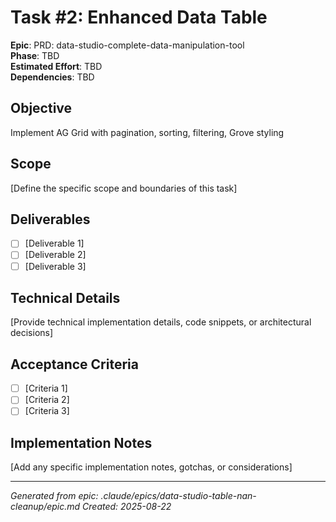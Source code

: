 # Task #2: Enhanced Data Table

**Epic**: PRD: data-studio-complete-data-manipulation-tool  
**Phase**: TBD  
**Estimated Effort**: TBD  
**Dependencies**: TBD  

## Objective
Implement AG Grid with pagination, sorting, filtering, Grove styling

## Scope
[Define the specific scope and boundaries of this task]

## Deliverables
- [ ] [Deliverable 1]
- [ ] [Deliverable 2]
- [ ] [Deliverable 3]

## Technical Details
[Provide technical implementation details, code snippets, or architectural decisions]

## Acceptance Criteria
- [ ] [Criteria 1]
- [ ] [Criteria 2]
- [ ] [Criteria 3]

## Implementation Notes
[Add any specific implementation notes, gotchas, or considerations]

---
*Generated from epic: .claude/epics/data-studio-table-nan-cleanup/epic.md*
*Created: 2025-08-22*
